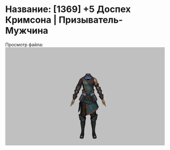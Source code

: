 # Название: [1369] +5 Доспех Кримсона | Призыватель-Мужчина

Просмотр файла:
![p080004.png](p080004.png)